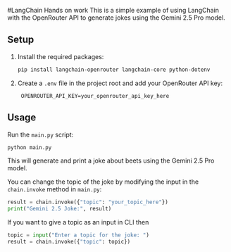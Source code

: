 #LangChain Hands on work
This is a simple example of using LangChain with the OpenRouter API to generate jokes using the Gemini 2.5 Pro model.

## Setup

1. Install the required packages:
   ```bash
   pip install langchain-openrouter langchain-core python-dotenv
   ```
2. Create a `.env` file in the project root and add your OpenRouter API key:
   ```plaintext
    OPENROUTER_API_KEY=your_openrouter_api_key_here
   ```

## Usage

Run the `main.py` script:

```bash
python main.py
```

This will generate and print a joke about beets using the Gemini 2.5 Pro model.

You can change the topic of the joke by modifying the input in the `chain.invoke` method in `main.py`:

```python
result = chain.invoke({"topic": "your_topic_here"})
print("Gemini 2.5 Joke:", result)
```

If you want to give a topic as an input in CLI then

```python
topic = input("Enter a topic for the joke: ")
result = chain.invoke({"topic": topic})
```
